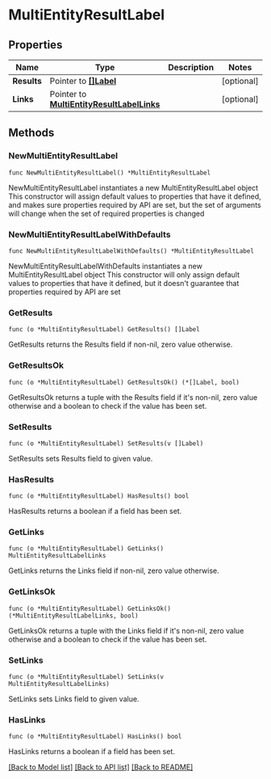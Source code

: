 # MultiEntityResultLabel

## Properties

Name | Type | Description | Notes
------------ | ------------- | ------------- | -------------
**Results** | Pointer to [**[]Label**](Label.md) |  | [optional] 
**Links** | Pointer to [**MultiEntityResultLabelLinks**](MultiEntityResultLabelLinks.md) |  | [optional] 

## Methods

### NewMultiEntityResultLabel

`func NewMultiEntityResultLabel() *MultiEntityResultLabel`

NewMultiEntityResultLabel instantiates a new MultiEntityResultLabel object
This constructor will assign default values to properties that have it defined,
and makes sure properties required by API are set, but the set of arguments
will change when the set of required properties is changed

### NewMultiEntityResultLabelWithDefaults

`func NewMultiEntityResultLabelWithDefaults() *MultiEntityResultLabel`

NewMultiEntityResultLabelWithDefaults instantiates a new MultiEntityResultLabel object
This constructor will only assign default values to properties that have it defined,
but it doesn't guarantee that properties required by API are set

### GetResults

`func (o *MultiEntityResultLabel) GetResults() []Label`

GetResults returns the Results field if non-nil, zero value otherwise.

### GetResultsOk

`func (o *MultiEntityResultLabel) GetResultsOk() (*[]Label, bool)`

GetResultsOk returns a tuple with the Results field if it's non-nil, zero value otherwise
and a boolean to check if the value has been set.

### SetResults

`func (o *MultiEntityResultLabel) SetResults(v []Label)`

SetResults sets Results field to given value.

### HasResults

`func (o *MultiEntityResultLabel) HasResults() bool`

HasResults returns a boolean if a field has been set.

### GetLinks

`func (o *MultiEntityResultLabel) GetLinks() MultiEntityResultLabelLinks`

GetLinks returns the Links field if non-nil, zero value otherwise.

### GetLinksOk

`func (o *MultiEntityResultLabel) GetLinksOk() (*MultiEntityResultLabelLinks, bool)`

GetLinksOk returns a tuple with the Links field if it's non-nil, zero value otherwise
and a boolean to check if the value has been set.

### SetLinks

`func (o *MultiEntityResultLabel) SetLinks(v MultiEntityResultLabelLinks)`

SetLinks sets Links field to given value.

### HasLinks

`func (o *MultiEntityResultLabel) HasLinks() bool`

HasLinks returns a boolean if a field has been set.


[[Back to Model list]](../README.md#documentation-for-models) [[Back to API list]](../README.md#documentation-for-api-endpoints) [[Back to README]](../README.md)


